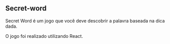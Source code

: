 ## Secret-word

Secret Word é um jogo que você deve descobrir a palavra baseada na dica dada.

O jogo foi realizado utilizando React.
